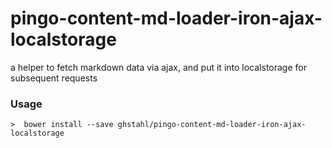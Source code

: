 # pingo-content-md-loader-iron-ajax-localstorage
a helper to fetch markdown data via ajax, and put it into localstorage for subsequent requests

### Usage
````
>  bower install --save ghstahl/pingo-content-md-loader-iron-ajax-localstorage
````

